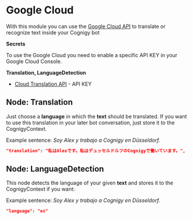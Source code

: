 # Google Cloud

With this module you can use the [Google Cloud API](https://console.cloud.google.com/) to translate or recognize text inside your Cognigy bot

**Secrets**

To use the Google Cloud you need to enable a specific API KEY in your Google Cloud Console.

**Translation, LanguageDetection**

- [Cloud Translation API](https://console.cloud.google.com/apis/library/translate.googleapis.com?q=translation&id=c22f20ba-6a29-40ae-9084-8bc264a97fc2&project=boreal-physics-231713) -  API KEY

## Node: Translation

Just choose a **language** in which the **text** should be translated. If you want to use this translation in your later bot conversation, just store it to the CognigyContext.

Example sentence: *Soy Alex y trabajo a Cognigy en Düsseldorf.*

```json
"translation": "私はAlexです。私はデュッセルドルフのCognigyで働いています。",
```



## Node: LanguageDetection

This node detects the language of your given **text** and stores it to the CognigyContext if you want:

Example sentence: *Soy Alex y trabajo a Cognigy en Düsseldorf.*

```json
"language": "es"
```